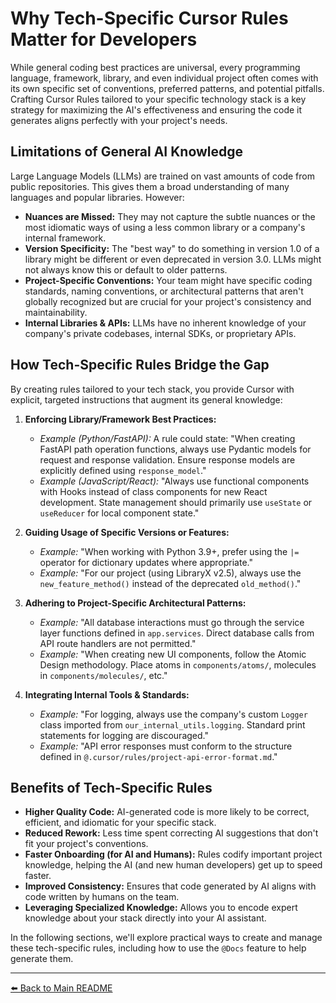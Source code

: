 # Why Tech-Specific Cursor Rules Matter for Developers

While general coding best practices are universal, every programming language, framework, library, and even individual project often comes with its own specific set of conventions, preferred patterns, and potential pitfalls. Crafting Cursor Rules tailored to your specific technology stack is a key strategy for maximizing the AI's effectiveness and ensuring the code it generates aligns perfectly with your project's needs.

## Limitations of General AI Knowledge

Large Language Models (LLMs) are trained on vast amounts of code from public repositories. This gives them a broad understanding of many languages and popular libraries. However:

-   **Nuances are Missed:** They may not capture the subtle nuances or the most idiomatic ways of using a less common library or a company's internal framework.
-   **Version Specificity:** The "best way" to do something in version 1.0 of a library might be different or even deprecated in version 3.0. LLMs might not always know this or default to older patterns.
-   **Project-Specific Conventions:** Your team might have specific coding standards, naming conventions, or architectural patterns that aren't globally recognized but are crucial for your project's consistency and maintainability.
-   **Internal Libraries & APIs:** LLMs have no inherent knowledge of your company's private codebases, internal SDKs, or proprietary APIs.

## How Tech-Specific Rules Bridge the Gap

By creating rules tailored to your tech stack, you provide Cursor with explicit, targeted instructions that augment its general knowledge:

1.  **Enforcing Library/Framework Best Practices:**
    *   *Example (Python/FastAPI):* A rule could state: "When creating FastAPI path operation functions, always use Pydantic models for request and response validation. Ensure response models are explicitly defined using `response_model`."
    *   *Example (JavaScript/React):* "Always use functional components with Hooks instead of class components for new React development. State management should primarily use `useState` or `useReducer` for local component state."

2.  **Guiding Usage of Specific Versions or Features:**
    *   *Example:* "When working with Python 3.9+, prefer using the `|=` operator for dictionary updates where appropriate."
    *   *Example:* "For our project (using LibraryX v2.5), always use the `new_feature_method()` instead of the deprecated `old_method()`."

3.  **Adhering to Project-Specific Architectural Patterns:**
    *   *Example:* "All database interactions must go through the service layer functions defined in `app.services`. Direct database calls from API route handlers are not permitted."
    *   *Example:* "When creating new UI components, follow the Atomic Design methodology. Place atoms in `components/atoms/`, molecules in `components/molecules/`, etc."

4.  **Integrating Internal Tools & Standards:**
    *   *Example:* "For logging, always use the company's custom `Logger` class imported from `our_internal_utils.logging`. Standard print statements for logging are discouraged."
    *   *Example:* "API error responses must conform to the structure defined in `@.cursor/rules/project-api-error-format.md`."

## Benefits of Tech-Specific Rules

-   **Higher Quality Code:** AI-generated code is more likely to be correct, efficient, and idiomatic for your specific stack.
-   **Reduced Rework:** Less time spent correcting AI suggestions that don't fit your project's conventions.
-   **Faster Onboarding (for AI and Humans):** Rules codify important project knowledge, helping the AI (and new human developers) get up to speed faster.
-   **Improved Consistency:** Ensures that code generated by AI aligns with code written by humans on the team.
-   **Leveraging Specialized Knowledge:** Allows you to encode expert knowledge about your stack directly into your AI assistant.

In the following sections, we'll explore practical ways to create and manage these tech-specific rules, including how to use the `@Docs` feature to help generate them.

---

[⬅️ Back to Main README](../../../README.md) 